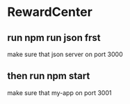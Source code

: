# RewardCenter

## run npm run json frst
make sure that json server on port 3000

## then run npm start
make sure that my-app on port 3001